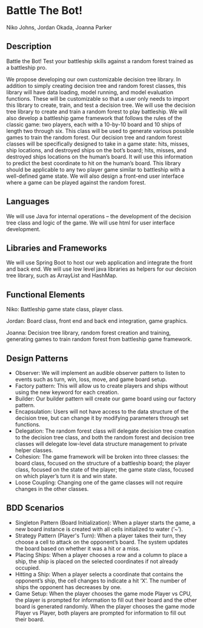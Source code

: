 # Battle The Bot!

Niko Johns, Jordan Okada, Joanna Parker

## Description
Battle the Bot! Test your battleship skills against a random forest trained as a battleship pro. 

We propose developing our own customizable decision tree library. In addition to simply creating decision tree and random forest classes, this library will have data loading, model running, and model evaluation functions. These will be customizable so that a user only needs to import this library to create, train, and test a decision tree. We will use the decision tree library to create and train a random forest to play battleship. We will also develop a battleship game framework that follows the rules of the classic game: two players, each with a 10-by-10 board and 10 ships of length two through six. This class will be used to generate various possible games to train the random forest. Our decision tree and random forest classes will be specifically designed to take in a game state: hits, misses, ship locations, and destroyed ships on the bot’s board; hits, misses, and destroyed ships locations on the human’s board. It will use this information to predict the best coordinate to hit on the human’s board. This library should be applicable to any two player game similar to battleship with a well-defined game state. We will also design a front-end user interface where a game can be played against the random forest.

## Languages
We will use Java for internal operations – the development of the decision tree class and logic of the game. We will use html for user interface development.

## Libraries and Frameworks 
We will use Spring Boot to host our web application and integrate the front and back end. We will use low level java libraries as helpers for our decision tree library, such as ArrayList and HashMap. 

## Functional Elements
Niko: Battleship game state class, player class.

Jordan: Board class, front end and back end integration, game graphics.

Joanna: Decision tree library, random forest creation and training, generating games to train random forest from battleship game framework.

## Design Patterns
- Observer: We will implement an audible observer pattern to listen to events such as turn, win, loss, move, and game board setup.
- Factory pattern: This will allow us to create players and ships without using the new keyword for each creation.
- Builder: Our builder pattern will create our game board using our factory pattern.
- Encapsulation: Users will not have access to the data structure of the decision tree, but can change it by modifying parameters through set functions.
- Delegation: The random forest class will delegate decision tree creation to the decision tree class, and both the random forest and decision tree classes will delegate low-level data structure management to private helper classes.
- Cohesion: The game framework will be broken into three classes: the board class, focused on the structure of a battleship board; the player class, focused on the state of the player; the game state class, focused on which player’s turn it is and win state.
- Loose Coupling: Changing one of the game classes will not require changes in the other classes.

## BDD Scenarios
- Singleton Pattern (Board Initialization): When a player starts the game, a new board instance is created with all cells initialized to water (‘~’).
- Strategy Pattern (Player's Turn): When a player takes their turn, they choose a cell to attack on the opponent’s board. The system updates the board based on whether it was a hit or a miss.
- Placing Ships: When a player chooses a row and a column to place a ship, the ship is placed on the selected coordinates if not already occupied.
- Hitting a Ship: When a player selects a coordinate that contains the opponent’s ship, the cell changes to indicate a hit ‘X’. The number of ships the opponent has decreases by one.
- Game Setup: When the player chooses the game mode Player vs CPU, the player is prompted for information to fill out their board and the other board is generated randomly. When the player chooses the game mode Player vs Player, both players are prompted for information to fill out their board. 


